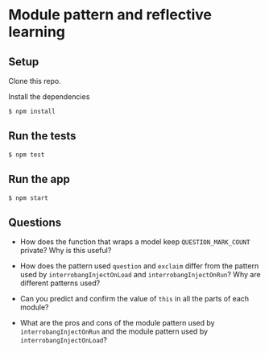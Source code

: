 # Module pattern and reflective learning

## Setup

Clone this repo.

Install the dependencies

    $ npm install

## Run the tests

    $ npm test

## Run the app

    $ npm start

## Questions

* How does the function that wraps a model keep `QUESTION_MARK_COUNT` private? Why is this useful?

* How does the pattern used `question` and `exclaim` differ from the pattern used by `interrobangInjectOnLoad` and `interrobangInjectOnRun`? Why are different patterns used?

* Can you predict and confirm the value of `this` in all the parts of each module?

* What are the pros and cons of the module pattern used by `interrobangInjectOnRun` and the module pattern used by `interrobangInjectOnLoad`?
